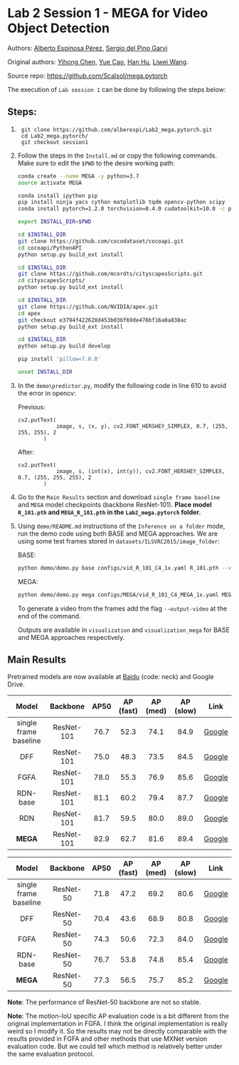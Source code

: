 # Lab 2 Session 1 - MEGA for Video Object Detection

Authors: [Alberto Espinosa Pérez](https://github.com/alberespi), [Sergio del Pino Garvi](https://github.com/sergiodelpi)

Original authors: [Yihong Chen](https://scalsol.github.io), [Yue Cao](http://yue-cao.me), [Han Hu](https://ancientmooner.github.io/), [Liwei Wang](http://www.liweiwang-pku.com/).

Source repo: https://github.com/Scalsol/mega.pytorch

The execution of `Lab session 1` can be done by following the steps below:

## Steps:
1. ```
    git clone https://github.com/alberespi/Lab2_mega.pytorch.git
    cd Lab2_mega.pytorch/
    git checkout session1
    ```
2. Follow the steps in the `Install.md` or copy the following commands. Make sure to edit the `$PWD` to the desire working path:
   
    ```bash
    conda create --name MEGA -y python=3.7
    source activate MEGA

    conda install ipython pip
    pip install ninja yacs cython matplotlib tqdm opencv-python scipy
    conda install pytorch=1.2.0 torchvision=0.4.0 cudatoolkit=10.0 -c pytorch

    export INSTALL_DIR=$PWD

    cd $INSTALL_DIR
    git clone https://github.com/cocodataset/cocoapi.git
    cd cocoapi/PythonAPI
    python setup.py build_ext install
    
    cd $INSTALL_DIR
    git clone https://github.com/mcordts/cityscapesScripts.git
    cd cityscapesScripts/
    python setup.py build_ext install
    
    cd $INSTALL_DIR
    git clone https://github.com/NVIDIA/apex.git
    cd apex
    git checkout e3794f422628d453b036f69de476bf16a0a838ac
    python setup.py build_ext install
    
    cd $INSTALL_DIR
    python setup.py build develop

    pip install 'pillow<7.0.0'

    unset INSTALL_DIR
    ```
    
3. In the `demo\predictor.py`, modify the following code in line 610 to avoid the error in opencv:
   
    Previous:
    ```
    cv2.putText(
                image, s, (x, y), cv2.FONT_HERSHEY_SIMPLEX, 0.7, (255, 255, 255), 2
            )
    ```
    After:
    ```
    cv2.putText(
                image, s, (int(x), int(y)), cv2.FONT_HERSHEY_SIMPLEX, 0.7, (255, 255, 255), 2
            )
    ```
    
4. Go to the `Main Results` section and download `single frame baseline` and `MEGA` model checkpoints (backbone ResNet-101). **Place model `R_101.pth` and `MEGA_R_101.pth` in the `Lab2_mega.pytorch` folder.**

5. Using `demo/README.md` instructions of the `Inference on a folder` mode, run the demo code using both BASE and MEGA approaches. We are using some test frames stored in `datasets/ILSVRC2015/image_folder`:
   
    BASE:
    ```bash
    python demo/demo.py base configs/vid_R_101_C4_1x.yaml R_101.pth --visualize-path datasets/ILSVRC2015/image_folder --suffix ".JPEG" --output-folder visualization
    ```
    
    MEGA:
    ```bash
    python demo/demo.py mega configs/MEGA/vid_R_101_C4_MEGA_1x.yaml MEGA_R_101.pth --visualize-path datasets/ILSVRC2015/image_folder --suffix ".JPEG" --output-folder visualization_mega
    ```

    To generate a video from the frames add the flag `--output-video` at the end of the command.

    Outputs are available in `visualization` and `visualization_mega` for BASE and MEGA approaches respectively.

## Main Results

Pretrained models are now available at [Baidu](https://pan.baidu.com/s/1qjIAD3ohaJO8EF1mZ4nLEg) (code: neck) and Google Drive.

Model | Backbone | AP50 | AP (fast) | AP (med) | AP (slow) | Link
:---: | :---: | :---: | :---: | :---: | :---: |:---:
single frame baseline | ResNet-101 | 76.7 | 52.3 | 74.1 | 84.9 | [Google](https://drive.google.com/file/d/1W17f9GC60rHU47lUeOEfU--Ra-LTw3Tq/view?usp=sharing)
DFF | ResNet-101 | 75.0 | 48.3 | 73.5 | 84.5 | [Google](https://drive.google.com/file/d/1Dn_RQRlA7z2XkRRS4XERUW_UH9jlNvMo/view?usp=sharing)
FGFA | ResNet-101 | 78.0 | 55.3 | 76.9 | 85.6 | [Google](https://drive.google.com/file/d/1yVgy7_ff1xVD1SooqbcK-OzKMgPpUcg4/view?usp=sharing)
RDN-base | ResNet-101 | 81.1 | 60.2 | 79.4 | 87.7 | [Google](https://drive.google.com/file/d/1jM5LqlVtCGjKH-MocTCjzFIVjqCyng8M/view?usp=sharing)
RDN | ResNet-101 | 81.7 | 59.5 | 80.0 | 89.0| [Google](https://drive.google.com/file/d/1FgoOwj-GFAMVn2hkSFKnxn5fKWPSxlUF/view?usp=sharing)
**MEGA** | ResNet-101 | 82.9 | 62.7| 81.6 | 89.4 | [Google](https://drive.google.com/file/d/1ZnAdFafF1vW9Lnpw-RPF1AD_csw61lBY/view?usp=sharing)

Model | Backbone | AP50 | AP (fast) | AP (med) | AP (slow) | Link
:---: | :---: | :---: | :---: | :---: | :---: |:---:
single frame baseline | ResNet-50 | 71.8 | 47.2 | 69.2 | 80.6| [Google](https://drive.google.com/file/d/1i39MwpP46x61eHLkRXMzcKhpeKZhkgA6/view?usp=sharing)
DFF | ResNet-50 | 70.4 | 43.6 | 68.9 | 80.8 | [Google](https://drive.google.com/file/d/1wl9Sheg46ecJOWzl1Uy4BWaCDRtSt51_/view?usp=sharing)
FGFA | ResNet-50 | 74.3 | 50.6 | 72.3 | 84.0|  [Google](https://drive.google.com/file/d/1nJ6CbUG_wW_gvMs193b7f0c1QLnXqAzO/view?usp=sharing)
RDN-base | ResNet-50 | 76.7 | 53.8 | 74.8 | 85.4 | [Google](https://drive.google.com/file/d/10k70lzSrxXiLWYx8tmX3RNuOQ2x1X0k8/view?usp=sharing)
**MEGA** | ResNet-50 | 77.3 | 56.5 | 75.7 | 85.2 | [Google](https://drive.google.com/file/d/1EZzpBuCfI75bsd_gxK1495tXlh0K_34H/view?usp=sharing)

**Note**: The performance of ResNet-50 backbone are not so stable.

**Note**: The motion-IoU specific AP evaluation code is a bit different from the original implementation in FGFA. I think the original implementation is really weird so I modify it. So the results may not be directly comparable with the results provided in FGFA and other methods that use MXNet version evaluation code. But we could tell which method is relatively better under the same evaluation protocol.
